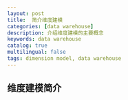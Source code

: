 ```yaml
---
layout: post
title:  简介维度建模
categories: [data warehouse]
description: 介绍维度建模的主要概念
keywords: data warehouse
catalog: true
multilingual: false
tags: dimension model, data warehouse
---
```


## 维度建模简介
